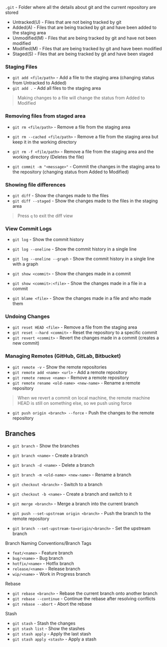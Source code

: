 `.git` - Folder where all the details about git and the current repository are stored

- Untracked(U) - Files that are not being tracked by git
- Added(A) - Files that are being tracked by git and have been added to the staging area
- Unmodified(M) - Files that are being tracked by git and have not been modified
- Modified(M) - Files that are being tracked by git and have been modified
- Staged(S) - Files that are being tracked by git and have been staged

### Staging Files
- `git add <file/path>` - Add a file to the staging area (changing status from Untracked to Added)
- `git add .` - Add all files to the staging area

> Making changes to a file will change the status from Added to Modified

### Removing files from staged area
- `git rm <file/path>` - Remove a file from the staging area
- `git rm --cached <file/path>` - Remove a file from the staging area but keep it in the working directory
- `git rm -f <file/path>` - Remove a file from the staging area and the working directory (Deletes the file)

- `git commit -m "<message>"` - Commit the changes in the staging area to the repository (changing status from Added to Modified)

### Showing file differences
- `git diff` - Show the changes made to the files
- `git diff --staged` - Show the changes made to the files in the staging area
> Press `q` to exit the diff view

### View Commit Logs
- `git log` - Show the commit history
- `git log --oneline` - Show the commit history in a single line
- `git log --oneline --graph` - Show the commit history in a single line with a graph

- `git show <commit>` - Show the changes made in a commit
- `git show <commit>:<file>` - Show the changes made in a file in a commit

- `git blame <file>` - Show the changes made in a file and who made them

### Undoing Changes
- `git reset HEAD <file>` - Remove a file from the staging area
- `git reset --hard <commit>` - Reset the repository to a specific commit
- `git revert <commit>` - Revert the changes made in a commit (creates a new commit)

### Managing Remotes (GitHub, GitLab, Bitbucket)
- `git remote -v` - Show the remote repositories
- `git remote add <name> <url>` - Add a remote repository
- `git remote remove <name>` - Remove a remote repository
- `git remote rename <old-name> <new-name>` - Rename a remote repository

> When we revert a commit on local machine, the remote machine HEAD is still on something else, so we push using force
- `git push origin <branch> --force` - Push the changes to the remote repository

## Branches

- `git branch` - Show the branches
- `git branch <name>` - Create a branch
- `git branch -d <name>` - Delete a branch
- `git branch -m <old-name> <new-name>` - Rename a branch
- `git checkout <branch>` - Switch to a branch
- `git checkout -b <name>` - Create a branch and switch to it
- `git merge <branch>` - Merge a branch into the current branch

- `git push --set-upstream origin <branch>` - Push the branch to the remote repository
- `git branch --set-upstream-to=origin/<branch>` - Set the upstream branch

Branch Naming Conventions/Branch Tags
- `feat/<name>` - Feature branch
- `bug/<name>` - Bug branch
- `hotfix/<name>` - Hotfix branch
- `release/<name>` - Release branch
- `wip/<name>` - Work in Progress branch

Rebase

- `git rebase <branch>` - Rebase the current branch onto another branch
- `git rebase --continue` - Continue the rebase after resolving conflicts
- `git rebase --abort` - Abort the rebase

Stash
- `git stash` - Stash the changes
- `git stash list` - Show the stashes
- `git stash apply` - Apply the last stash
- `git stash apply <stash>` - Apply a stash